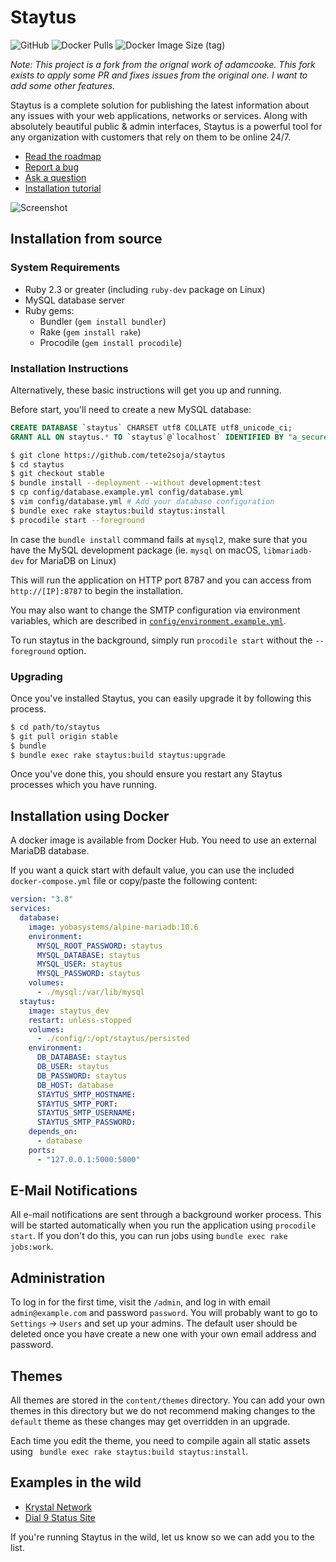 # Staytus

![GitHub](https://img.shields.io/github/license/tete2soja/staytus?style=flat-square) ![Docker Pulls](https://img.shields.io/docker/pulls/nioupola/staytus) ![Docker Image Size (tag)](https://img.shields.io/docker/image-size/nioupola/staytus/latest)

_Note: This project is a fork from the orignal work of adamcooke. This fork exists to apply some PR and fixes issues from the original one. I want to add some other features._

Staytus is a complete solution for publishing the latest information about any issues with your web applications, networks or services. Along with absolutely beautiful public & admin interfaces, Staytus is a powerful tool for any organization with customers that rely on them to be online 24/7.

* [Read the roadmap](https://github.com/tete2soja/staytus/blob/master/ROADMAP.md)
* [Report a bug](https://github.com/tete2soja/staytus/issues/new?labels=bug)
* [Ask a question](https://github.com/tete2soja/staytus/issues/new?labels=question)
* [Installation tutorial](https://atech.blog/atech/install-staytus-tutorial)

![Screenshot](https://cdn.atech.blog/attachment/2cbe07f3-3ea9-4297-8196-e5d93aa2fbb1/3rLyUWsG.png)

## Installation from source

### System Requirements

* Ruby 2.3 or greater (including `ruby-dev` package on Linux)
* MySQL database server
* Ruby gems:
  * Bundler (`gem install bundler`)
  * Rake (`gem install rake`)
  * Procodile (`gem install procodile`)

### Installation Instructions

Alternatively, these basic instructions will get you up and running.

Before start, you'll need to create a new MySQL database:

```sql
CREATE DATABASE `staytus` CHARSET utf8 COLLATE utf8_unicode_ci;
GRANT ALL ON staytus.* TO `staytus`@`localhost` IDENTIFIED BY "a_secure_password";
```

```bash
$ git clone https://github.com/tete2soja/staytus
$ cd staytus
$ git checkout stable
$ bundle install --deployment --without development:test
$ cp config/database.example.yml config/database.yml
$ vim config/database.yml # Add your database configuration
$ bundle exec rake staytus:build staytus:install
$ procodile start --foreground
```

In case the `bundle install` command fails at `mysql2`, make sure that you have the MySQL development package (ie. `mysql` on macOS, `libmariadb-dev` for MariaDB on Linux)

This will run the application on HTTP port 8787 and you can access from `http://[IP]:8787` to begin the installation.

You may also want to change the SMTP configuration via environment variables,
which are described in [`config/environment.example.yml`](config/environment.example.yml).

To run staytus in the background, simply run `procodile start` without the `--foreground` option.

### Upgrading

Once you've installed Staytus, you can easily upgrade it by following this process.

```bash
$ cd path/to/staytus
$ git pull origin stable
$ bundle
$ bundle exec rake staytus:build staytus:upgrade
```

Once you've done this, you should ensure you restart any Staytus processes which you have running.

## Installation using Docker

A docker image is available from Docker Hub. You need to use an external MariaDB database.

If you want a quick start with default value, you can use the included `docker-compose.yml` file or copy/paste the following content:

```yaml
version: "3.8"
services:
  database:
    image: yobasystems/alpine-mariadb:10.6
    environment:
      MYSQL_ROOT_PASSWORD: staytus
      MYSQL_DATABASE: staytus
      MYSQL_USER: staytus
      MYSQL_PASSWORD: staytus
    volumes:
      - ./mysql:/var/lib/mysql
  staytus:
    image: staytus_dev
    restart: unless-stopped
    volumes:
      - ./config/:/opt/staytus/persisted
    environment:
      DB_DATABASE: staytus
      DB_USER: staytus
      DB_PASSWORD: staytus
      DB_HOST: database
      STAYTUS_SMTP_HOSTNAME: 
      STAYTUS_SMTP_PORT: 
      STAYTUS_SMTP_USERNAME: 
      STAYTUS_SMTP_PASSWORD: 
    depends_on:
      - database
    ports:
      - "127.0.0.1:5000:5000"
```

## E-Mail Notifications

All e-mail notifications are sent through a background worker process. This will be started automatically when you run the application using `procodile start`. If you don't do this, you can run jobs using `bundle exec rake jobs:work`.

## Administration

To log in for the first time, visit the `/admin`, and log in with email `admin@example.com` and password `password`. You will probably want to go to `Settings` -> `Users` and set up your admins. The default user should be deleted once you have create a new one with your own email address and password.

## Themes

All themes are stored in the `content/themes` directory. You can add your own themes in this directory but we do not recommend making changes to the `default` theme as these changes may get overridden in an upgrade.

Each time you edit the theme, you need to compile again all static assets using ` bundle exec rake staytus:build staytus:install`.

## Examples in the wild

* [Krystal Network](https://krystalstatus.uk/)
* [Dial 9 Status Site](https://status.dial9.co.uk/)

If you're running Staytus in the wild, let us know so we can add you to the list.
